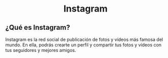 <h1 align=center>Instagram</h1>

<h2>¿Qué es Instagram?</h2>
Instagram es la red social de publicación de fotos y vídeos más famosa del mundo. En ella, podrás crearte un perfil y compartir tus fotos y vídeos con tus seguidores y mejores amigos. 
